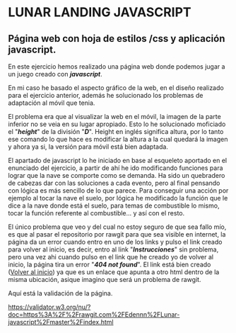 # <H1> LUNAR LANDING JAVASCRIPT

## Página web con hoja de estilos /css y aplicación javascript. 

En este ejercicio hemos realizado una página web donde podemos jugar a un juego creado con **_javascript_**.

En mi caso he basado el aspecto gráfico de la web, en el diseño realizado para el ejercicio anterior, además he solucionado los problemas de adaptación al móvil que tenia.

El problema era que al visualizar la web en el móvil, la imagen de la parte inferior no se veia en su lugar apropiado. Esto lo he solucionado moficiado el "**_height_**" de la división "**_D_**". Height en inglés significa altura, por lo tanto ese comando lo que hace es modificar la altura a la cual quedará la imagen y ahora ya si, la versión para móvil está bien adaptada.

El apartado de javascript lo he iniciado en base al esqueleto aportado en el enunciado del ejercicio, a partir de ahí he ido modificando funciones para lograr que la nave se comporte como se demanda. Ha sido un quebradero de cabezas dar con las soluciones a cada evento, pero al final pensando con lógica es más sencillo de lo que parece. Para conseguir una acción por ejemplo al tocar la nave el suelo, por lógica he modificado la función que le dice a la nave donde está el suelo, para temas de combustible lo mismo, tocar la función referente al combustible... y así con el resto.

El único problema que veo y del cual no estoy seguro de que sea fallo mío, es que al pasar el repositorio por rawgit para que sea visible en internet, la página da un error cuando entro en uno de los links y pulso el link creado para volver al inicio, es decir, entro al link "**_Instrucciones_**" sin problema, pero una vez ahi cuando pulso en el link que he creado yo de volver al inicio, la página tira un error "**_404 not found_**". El link está bien creado (<a href="index.html">Volver al inicio</a>) ya que es un enlace que apunta a otro html dentro de la misma ubicación, asique imagino que será un problema de rawgit.

Aquí está la validación de la página.

https://validator.w3.org/nu/?doc=https%3A%2F%2Frawgit.com%2FEdennn%2FLunar-javascript%2Fmaster%2Findex.html
